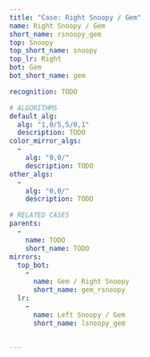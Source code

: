 ```yaml
---
title: "Case: Right Snoopy / Gem"
name: Right Snoopy / Gem
short_name: rsnoopy_gem
top: Snoopy
top_short_name: snoopy
top_lr: Right
bot: Gem
bot_short_name: gem

recognition: TODO

# ALGORITHMS
default_alg:
  alg: "1,0/5,5/0,1"
  description: TODO
color_mirror_algs:
  -
    alg: "0,0/"
    description: TODO
other_algs:
  -
    alg: "0,0/"
    description: TODO

# RELATED CASES
parents:
  -
    name: TODO
    short_name: TODO
mirrors:
  top_bot:
    -
      name: Gem / Right Snoopy
      short_name: gem_rsnoopy
  lr:
    -
      name: Left Snoopy / Gem
      short_name: lsnoopy_gem


---
```


